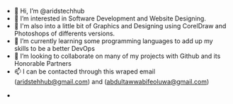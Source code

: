 - 👋 Hi, I’m @aridstechhub
- 👀 I’m interested in Software Development and Website Designing. 
- 👀 I'm also into a little bit of Graphics and Designing using CorelDraw and Photoshops of differents versions.
- 🌱 I’m currently learning some programming languages to add up my skills to be a better DevOps 
- 💞️ I’m looking to collaborate on many of my projects with Github and its Honorable Partners
- 📫 I can be contacted through this wraped email (aridstehhub@gmail.com) and (abdultawwabifeoluwa@gmail.com)

<!---
aridstechhub/aridstechhub is a ✨ special ✨ repository because its `README.md` (this file) appears on your GitHub profile.
You can click the Preview link to take a look at your changes.
--->
- 
